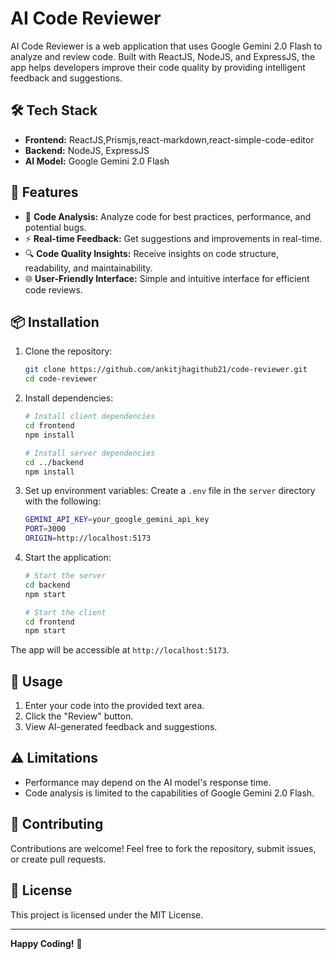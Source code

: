 # AI Code Reviewer

AI Code Reviewer is a web application that uses Google Gemini 2.0 Flash to analyze and review code. Built with ReactJS, NodeJS, and ExpressJS, the app helps developers improve their code quality by providing intelligent feedback and suggestions.

## 🛠️ Tech Stack

- **Frontend:** ReactJS,Prismjs,react-markdown,react-simple-code-editor
- **Backend:** NodeJS, ExpressJS
- **AI Model:** Google Gemini 2.0 Flash

## 🚀 Features

- 📑 **Code Analysis:** Analyze code for best practices, performance, and potential bugs.
- ⚡ **Real-time Feedback:** Get suggestions and improvements in real-time.
- 🔍 **Code Quality Insights:** Receive insights on code structure, readability, and maintainability.
- 🌐 **User-Friendly Interface:** Simple and intuitive interface for efficient code reviews.

## 📦 Installation

1. Clone the repository:
   ```bash
   git clone https://github.com/ankitjhagithub21/code-reviewer.git
   cd code-reviewer
   ```

2. Install dependencies:
   ```bash
   # Install client dependencies
   cd frontend
   npm install

   # Install server dependencies
   cd ../backend
   npm install
   ```

3. Set up environment variables:
   Create a `.env` file in the `server` directory with the following:
   ```bash
   GEMINI_API_KEY=your_google_gemini_api_key
   PORT=3000
   ORIGIN=http://localhost:5173
   ```

4. Start the application:
   ```bash
   # Start the server
   cd backend
   npm start

   # Start the client
   cd frontend
   npm start
   ```

The app will be accessible at `http://localhost:5173`.

## 🧪 Usage

1. Enter your code into the provided text area.
2. Click the "Review" button.
3. View AI-generated feedback and suggestions.

## ⚠️ Limitations

- Performance may depend on the AI model's response time.
- Code analysis is limited to the capabilities of Google Gemini 2.0 Flash.

## 🤝 Contributing

Contributions are welcome! Feel free to fork the repository, submit issues, or create pull requests.

## 📄 License

This project is licensed under the MIT License.

---

**Happy Coding!** 🚀

